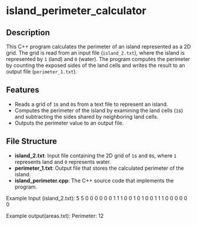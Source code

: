 # island_perimeter_calculator

## Description

This C++ program calculates the perimeter of an island represented as a 2D grid. The grid is read from an input file (`island_2.txt`), where the island is represented by `1` (land) and `0` (water). The program computes the perimeter by counting the exposed sides of the land cells and writes the result to an output file (`perimeter_1.txt`).

## Features

- Reads a grid of `1`s and `0`s from a text file to represent an island.
- Computes the perimeter of the island by examining the land cells (`1`s) and subtracting the sides shared by neighboring land cells.
- Outputs the perimeter value to an output file.

## File Structure

- **island_2.txt**: Input file containing the 2D grid of `1`s and `0`s, where `1` represents land and `0` represents water.
- **perimeter_1.txt**: Output file that stores the calculated perimeter of the island.
- **island_perimeter.cpp**: The C++ source code that implements the program.

Example Input (island_2.txt): 
5 5
0 0 0 0 0
0 1 1 1 0
0 1 0 1 0
0 1 1 1 0
0 0 0 0 0

Example output(areas.txt):
Perimeter: 12

